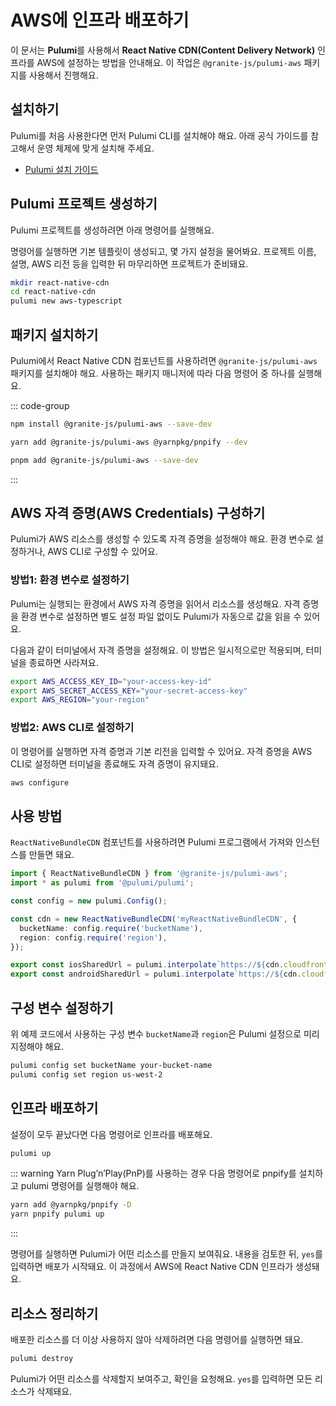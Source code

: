 # AWS에 인프라 배포하기

이 문서는 **Pulumi**를 사용해서 **React Native CDN(Content Delivery Network)** 인프라를 AWS에 설정하는 방법을 안내해요. 이 작업은 `@granite-js/pulumi-aws` 패키지를 사용해서 진행해요.

## 설치하기

Pulumi를 처음 사용한다면 먼저 Pulumi CLI를 설치해야 해요. 아래 공식 가이드를 참고해서 운영 체제에 맞게 설치해 주세요.

- [Pulumi 설치 가이드](https://www.pulumi.com/docs/iac/download-install/)

## Pulumi 프로젝트 생성하기

Pulumi 프로젝트를 생성하려면 아래 명령어를 실행해요.

명령어를 실행하면 기본 템플릿이 생성되고, 몇 가지 설정을 물어봐요. 프로젝트 이름, 설명, AWS 리전 등을 입력한 뒤 마무리하면 프로젝트가 준비돼요.

```bash
mkdir react-native-cdn
cd react-native-cdn
pulumi new aws-typescript
```

## 패키지 설치하기

Pulumi에서 React Native CDN 컴포넌트를 사용하려면 `@granite-js/pulumi-aws` 패키지를 설치해야 해요. 사용하는 패키지 매니저에 따라 다음 명령어 중 하나를 실행해요.

::: code-group

```sh [npm]
npm install @granite-js/pulumi-aws --save-dev
```

```sh [pnpm]
yarn add @granite-js/pulumi-aws @yarnpkg/pnpify --dev
```

```sh [yarn]
pnpm add @granite-js/pulumi-aws --save-dev
```

:::

## AWS 자격 증명(AWS Credentials) 구성하기

Pulumi가 AWS 리소스를 생성할 수 있도록 자격 증명을 설정해야 해요. 환경 변수로 설정하거나, AWS CLI로 구성할 수 있어요.

### 방법1: 환경 변수로 설정하기

Pulumi는 실행되는 환경에서 AWS 자격 증명을 읽어서 리소스를 생성해요. 자격 증명을 환경 변수로 설정하면 별도 설정 파일 없이도 Pulumi가 자동으로 값을 읽을 수 있어요.

다음과 같이 터미널에서 자격 증명을 설정해요. 이 방법은 일시적으로만 적용되며, 터미널을 종료하면 사라져요.

```bash
export AWS_ACCESS_KEY_ID="your-access-key-id"
export AWS_SECRET_ACCESS_KEY="your-secret-access-key"
export AWS_REGION="your-region"
```

### 방법2: AWS CLI로 설정하기

이 명령어를 실행하면 자격 증명과 기본 리전을 입력할 수 있어요. 자격 증명을 AWS CLI로 설정하면 터미널을 종료해도 자격 증명이 유지돼요.

```bash
aws configure
```

## 사용 방법

`ReactNativeBundleCDN` 컴포넌트를 사용하려면 Pulumi 프로그램에서 가져와 인스턴스를 만들면 돼요.

```ts
import { ReactNativeBundleCDN } from '@granite-js/pulumi-aws';
import * as pulumi from '@pulumi/pulumi';

const config = new pulumi.Config();

const cdn = new ReactNativeBundleCDN('myReactNativeBundleCDN', {
  bucketName: config.require('bucketName'),
  region: config.require('region'),
});

export const iosSharedUrl = pulumi.interpolate`https://${cdn.cloudfrontDomain}/ios/shared/1/bundle`;
export const androidSharedUrl = pulumi.interpolate`https://${cdn.cloudfrontDomain}/android/shared/1/bundle`;
```

## 구성 변수 설정하기

위 예제 코드에서 사용하는 구성 변수 `bucketName`과 `region`은 Pulumi 설정으로 미리 지정해야 해요.

```bash
pulumi config set bucketName your-bucket-name
pulumi config set region us-west-2
```

## 인프라 배포하기

설정이 모두 끝났다면 다음 명령어로 인프라를 배포해요.

```bash
pulumi up
```

::: warning Yarn Plug’n’Play(PnP)를 사용하는 경우
다음 명령어로 pnpify를 설치하고 pulumi 명령어를 실행해야 해요.
```bash
yarn add @yarnpkg/pnpify -D
yarn pnpify pulumi up
```
:::


명령어를 실행하면 Pulumi가 어떤 리소스를 만들지 보여줘요. 내용을 검토한 뒤, `yes`를 입력하면 배포가 시작돼요. 이 과정에서 AWS에 React Native CDN 인프라가 생성돼요.

## 리소스 정리하기

배포한 리소스를 더 이상 사용하지 않아 삭제하려면 다음 명령어를 실행하면 돼요.

```bash
pulumi destroy
```

Pulumi가 어떤 리소스를 삭제할지 보여주고, 확인을 요청해요. `yes`를 입력하면 모든 리소스가 삭제돼요.
